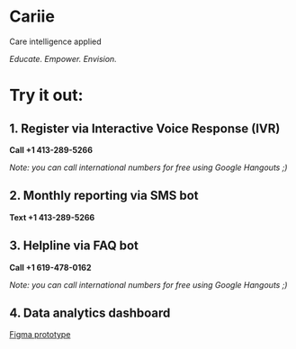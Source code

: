 # Cariie
Care intelligence applied

*Educate. Empower. Envision.*

Try it out:
=


## 1. Register via Interactive Voice Response (IVR)

**Call +1 413-289-5266**


*Note: you can call international numbers for free using Google Hangouts ;)*


## 2. Monthly reporting via SMS bot

**Text +1 413-289-5266**


## 3. Helpline via FAQ bot

**Call +1 619-478-0162**


*Note: you can call international numbers for free using Google Hangouts ;)*


## 4. Data analytics dashboard

[Figma prototype](https://www.figma.com/proto/ATyt6VVXPdEsVJNnJq4RHt/Cariie?node-id=0%3A1&scaling=contain) 

